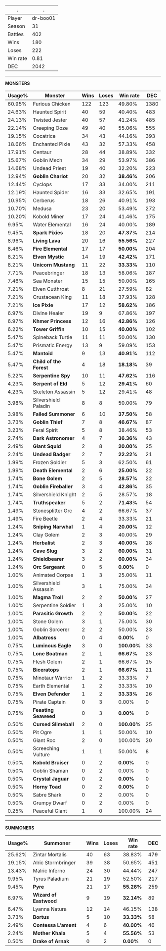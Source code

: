 .|.
|-|-
Player|dr-boo01
Season|31
Battles|402
Wins|180
Loses|222
Win rate|0.81
DEC|2042

---
**MONSTERS**

Usage%|Monster|Wins|Loses|Win rate|DEC|
-|-|-|-|-|-|
60.95%|Furious Chicken|122|123|49.80%|1380|
24.63%|Haunted Spirit|40|59|40.40%|483|
24.13%|Twisted Jester|40|57|41.24%|485|
22.14%|Creeping Ooze|49|40|55.06%|555|
19.15%|Cocatrice|34|43|44.16%|393|
18.66%|Enchanted Pixie|43|32|57.33%|458|
17.91%|Centaur|28|44|38.89%|332|
15.67%|Goblin Mech|34|29|53.97%|386|
14.68%|Undead Priest|19|40|32.20%|223|
12.94%|**Goblin Chariot**|20|32|**38.46%**|206|
12.44%|Cyclops|17|33|34.00%|211|
12.19%|Haunted Spider|16|33|32.65%|191|
10.95%|Cerberus|18|26|40.91%|193|
10.70%|Medusa|23|20|53.49%|272|
10.20%|Kobold Miner|17|24|41.46%|175|
9.95%|Water Elemental|16|24|40.00%|189|
9.45%|**Spark Pixies**|18|20|**47.37%**|214|
8.96%|**Living Lava**|20|16|**55.56%**|227|
8.46%|**Fire Elemental**|17|17|**50.00%**|204|
8.21%|**Elven Mystic**|14|19|**42.42%**|171|
8.21%|**Unicorn Mustang**|11|22|**33.33%**|110|
7.71%|Peacebringer|18|13|58.06%|187|
7.46%|Sea Monster|15|15|50.00%|165|
7.21%|Elven Cutthroat|8|21|27.59%|82|
7.21%|Crustacean King|11|18|37.93%|128|
7.21%|**Ice Pixie**|17|12|**58.62%**|186|
6.97%|Divine Healer|19|9|67.86%|197|
6.97%|**Khmer Princess**|12|16|**42.86%**|126|
6.22%|**Tower Griffin**|10|15|**40.00%**|102|
5.47%|Spineback Turtle|11|11|50.00%|130|
5.47%|Prismatic Energy|13|9|59.09%|153|
5.47%|**Mantoid**|9|13|**40.91%**|112|
5.47%|**Child of the Forest**|4|18|**18.18%**|39|
5.22%|**Serpentine Spy**|10|11|**47.62%**|116|
4.23%|**Serpent of Eld**|5|12|**29.41%**|60|
4.23%|Skeleton Assassin|5|12|29.41%|48|
3.98%|Silvershield Paladin|8|8|50.00%|79|
3.98%|**Failed Summoner**|6|10|**37.50%**|58|
3.73%|**Goblin Thief**|7|8|**46.67%**|87|
3.23%|Feral Spirit|5|8|38.46%|53|
2.74%|**Dark Astronomer**|4|7|**36.36%**|43|
2.49%|**Giant Squid**|2|8|**20.00%**|25|
2.24%|**Undead Badger**|2|7|**22.22%**|21|
1.99%|Frozen Soldier|5|3|62.50%|61|
1.99%|**Death Elemental**|2|6|**25.00%**|22|
1.74%|**Bone Golem**|2|5|**28.57%**|22|
1.74%|**Goblin Fireballer**|3|4|**42.86%**|35|
1.74%|Silvershield Knight|2|5|28.57%|18|
1.74%|**Truthspeaker**|5|2|**71.43%**|54|
1.49%|Stonesplitter Orc|4|2|66.67%|37|
1.49%|Fire Beetle|2|4|33.33%|21|
1.24%|**Sniping Narwhal**|1|4|**20.00%**|12|
1.24%|Clay Golem|2|3|40.00%|29|
1.24%|**Herbalist**|2|3|**40.00%**|18|
1.24%|**Cave Slug**|3|2|**60.00%**|31|
1.24%|**Shieldbearer**|3|2|**60.00%**|34|
1.24%|**Orc Sergeant**|0|5|**0.00%**|0|
1.00%|Animated Corpse|1|3|25.00%|11|
1.00%|Silvershield Assassin|3|1|75.00%|34|
1.00%|**Magma Troll**|2|2|**50.00%**|27|
1.00%|Serpentine Soldier|1|3|25.00%|10|
1.00%|**Parasitic Growth**|2|2|**50.00%**|22|
1.00%|Stone Golem|3|1|75.00%|30|
1.00%|Goblin Sorcerer|2|2|50.00%|23|
1.00%|**Albatross**|0|4|**0.00%**|0|
0.75%|**Luminous Eagle**|3|0|**100.00%**|33|
0.75%|**Lone Boatman**|2|1|**66.67%**|23|
0.75%|Flesh Golem|2|1|66.67%|15|
0.75%|**Biceratops**|2|1|**66.67%**|21|
0.75%|Minotaur Warrior|1|2|33.33%|7|
0.75%|Earth Elemental|1|2|33.33%|10|
0.75%|**Elven Defender**|1|2|**33.33%**|26|
0.75%|Pirate Captain|0|3|0.00%|0|
0.75%|**Feasting Seaweed**|0|3|**0.00%**|0|
0.50%|**Cursed Slimeball**|2|0|**100.00%**|25|
0.50%|Pit Ogre|1|1|50.00%|10|
0.50%|Giant Roc|2|0|100.00%|20|
0.50%|Screeching Vulture|1|1|50.00%|8|
0.50%|**Kobold Bruiser**|0|2|**0.00%**|0|
0.50%|Goblin Shaman|0|2|0.00%|0|
0.50%|**Crystal Jaguar**|0|2|**0.00%**|0|
0.50%|**Horny Toad**|0|2|**0.00%**|0|
0.50%|Sabre Shark|0|2|0.00%|0|
0.50%|Grumpy Dwarf|0|2|0.00%|0|
0.25%|Peaceful Giant|1|0|100.00%|24|

---
**SUMMONERS**

Usage%|Summoner|Wins|Loses|Win rate|DEC|
-|-|-|-|-|-|
25.62%|Zintar Mortalis|40|63|38.83%|479|
19.15%|Alric Stormbringer|39|38|50.65%|451|
13.43%|Malric Inferno|24|30|44.44%|247|
9.95%|Tyrus Paladium|21|19|52.50%|217|
9.45%|**Pyre**|21|17|**55.26%**|259|
6.97%|**Wizard of Eastwood**|9|19|**32.14%**|89|
6.47%|Lyanna Natura|12|14|46.15%|138|
3.73%|**Bortus**|5|10|**33.33%**|58|
2.49%|**Contessa L'ament**|4|6|**40.00%**|46|
2.24%|**Mother Khala**|5|4|**55.56%**|53|
0.50%|**Drake of Arnak**|0|2|**0.00%**|0|
